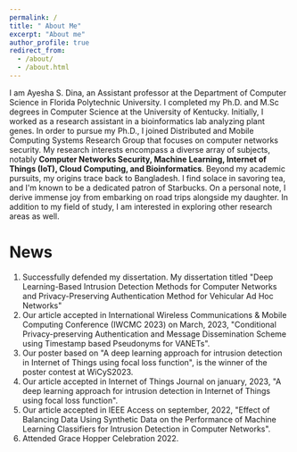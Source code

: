 ```yaml
---
permalink: /
title: " About Me"
excerpt: "About me"
author_profile: true
redirect_from: 
  - /about/
  - /about.html
---
```


I am Ayesha S. Dina, an Assistant professor at the Department of Computer Science in Florida Polytechnic University.
I completed my Ph.D. and M.Sc degrees in Computer Science at the University of Kentucky. Initially, I worked as a research assistant in a bioinformatics lab analyzing plant genes. In order to pursue my Ph.D., I joined Distributed and Mobile Computing Systems Research Group that focuses on computer networks security. My research interests encompass a diverse array of subjects, notably **Computer Networks Security, Machine Learning, Internet of Things (IoT), Cloud Computing, and Bioinformatics**.
Beyond my academic pursuits, my origins trace back to Bangladesh. I find solace in savoring tea, and I'm known to be a dedicated patron of Starbucks. On a personal note, I derive immense joy from embarking on road trips alongside my daughter. In addition to my field of study, I am interested in exploring other research areas as well.

News
======
1. Successfully defended my dissertation. My dissertation titled "Deep Learning-Based Intrusion Detection Methods for Computer Networks and Privacy-Preserving Authentication Method for Vehicular Ad Hoc Networks"
2. Our article accepted in International Wireless Communications & Mobile Computing Conference (IWCMC 2023) on March, 2023, "Conditional Privacy-preserving Authentication and Message Dissemination Scheme using Timestamp based Pseudonyms for VANETs".
3. Our poster based on "A deep learning approach for intrusion detection in Internet of Things using focal loss function", is the winner of the poster contest at WiCyS2023.
4. Our article accepted in Internet of Things Journal on january, 2023, "A deep learning approach for intrusion detection in Internet of Things using focal loss function".
5. Our article accepted in IEEE Access on september, 2022, "Effect of Balancing Data Using Synthetic Data on the Performance of Machine Learning Classifiers for Intrusion Detection in Computer Networks". 
6. Attended Grace Hopper Celebration 2022.


